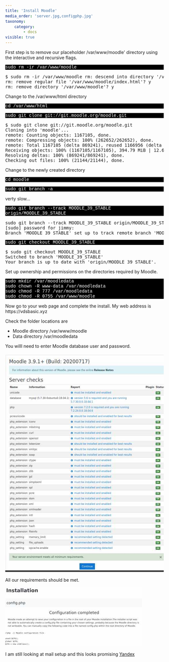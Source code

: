 ```yaml
---
title: 'Install Moodle'
media_order: 'server.jpg,configphp.jpg'
taxonomy:
    category:
        - docs
visible: true
---
```


    
   <p>  First step is to remove our placeholder /var/www/moodle' directory using the interactive and recursive flags.</p>

<p style="font-family:Courier; color:white; background-color:black;">
sudo rm -ir /var/www/moodle
</p>


<p><pre>$ sudo rm -ir /var/www/moodle rm: descend into directory '/var/www/moodle'? y 
rm: remove regular file '/var/www/moodle/index.html'? y 
rm: remove directory '/var/www/moodle'? y</pre></p>

<p>
Change to the /var/www/html directory</p>

<p style="font-family:Courier; color:white; background-color:black;">
cd /var/www/html
</p>



<p style="font-family:Courier; color:white; background-color:black;">
sudo git clone git://git.moodle.org/moodle.git
</p>

<p><pre>$ sudo git clone git://git.moodle.org/moodle.git 
Cloning into 'moodle'...
remote: Counting objects: 1167105, done.
remote: Compressing objects: 100% (262652/262652), done.
remote: Total 1167105 (delta 869241), reused 1166956 (delta 869092)
Receiving objects: 100% (1167105/1167105), 394.79 MiB | 12.67 MiB/s, done.
Resolving deltas: 100% (869241/869241), done.
Checking out files: 100% (21144/21144), done.</pre></p>

<p>Change to the newly created directory</p>



<p style="font-family:Courier; color:white; background-color:black;">
cd moodle
</p>


<p style="font-family:Courier; color:white; background-color:black;">
sudo git branch -a 
</p>



verty slow...
<p style="font-family:Courier; color:white; background-color:black;">
sudo git branch --track MOODLE_39_STABLE origin/MOODLE_39_STABLE
</p>




<p><pre>sudo git branch --track MOODLE_39_STABLE origin/MOODLE_39_STABLE
[sudo] password for jimmy: 
Branch 'MOODLE_39_STABLE' set up to track remote branch 'MOODLE_39_STABLE' from 'origin'.</pre></p>

<p style="font-family:Courier; color:white; background-color:black;">
sudo git checkout MOODLE_39_STABLE
</p>


<p><pre>
$ sudo git checkout MOODLE_39_STABLE
Switched to branch 'MOODLE_39_STABLE'
Your branch is up to date with 'origin/MOODLE_39_STABLE'.</pre></p>
<p>
Set up ownership and permissions on the directories required by Moodle.</p>


<p style="font-family:Courier; color:white; background-color:black;">
sudo mkdir /var/moodledata <br>
sudo chown -R www-data /var/moodledata <br>
sudo chmod -R 777 /var/moodledata <br>
sudo chmod -R 0755 /var/www/moodle <br>
</p>


<p>Now go to your web page and complete the install. My web address is https://vdsbasic.xyz </p>

Check the folder locations are
<ul>
  <li>Moodle directory /var/www/moodle </li>
  <li>Data directory /var/moodledata</li>
</ul>
<p>
You willl need to enter Moodle database user and password.</p>

![](server.jpg)

All our requirements should be met.

![](configphp.jpg)

I am still looking at mail setup and this looks promising 
[Yandex](https://ukit.com/help/how-do-i-set-up-a-domain-based-email-address-with-yandex)

